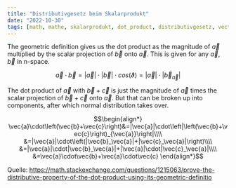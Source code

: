 ```yaml
---
title: "Distributivgesetz beim Skalarprodukt"
date: "2022-10-30"
tags: [math, mathe, skalarprodukt, dot_product, distributivgesetz, vector, vektor, lineare_algebra, analytische_geometrie, projektion, projection]
---
```

The geometric definition gives us the dot product as the magnitude of $\vec{a}$ multiplied by the scalar projection of $\vec{b}$ onto $\vec{a}$. This is given for any $\vec{a}$, $\vec{b}$ in n-space.

$$\vec{a}\cdot\vec{b}=|\vec{a}|\cdot|\vec{b}|\cdot cos(\vartheta)=|\vec{a}|\cdot|\vec{b}_{\vec{a}}|$$

The dot product of $\vec{a}$ with $\vec{b}+\vec{c}$ is just the magnitude of $\vec{a}$ times the scalar projection of $\vec{b}+\vec{c}$ onto $\vec{a}$. But that can be broken up into components, after which normal distribution takes over.

$$\begin{align*}
\vec{a}\cdot\left(\vec{b}+\vec{c}\right)&=|\vec{a}|\cdot\left|\left(\vec{b}+\vec{c}\right)_{\vec{a}}\right|\\\\ &=|\vec{a}|\cdot\left(|\vec{b}_\vec{a}|+|\vec{c}_\vec{a}|\right)\\\\ &=|\vec{a}|\cdot|\vec{b}_\vec{a}|+|\vec{a}|\cdot|\vec{c}_\vec{a}|\\\\ &=\vec{a}\cdot\vec{b}+\vec{a}\cdot\vec{c}
\end{align*}$$

Quelle: https://math.stackexchange.com/questions/1215063/prove-the-distributive-property-of-the-dot-product-using-its-geometric-definitio
 